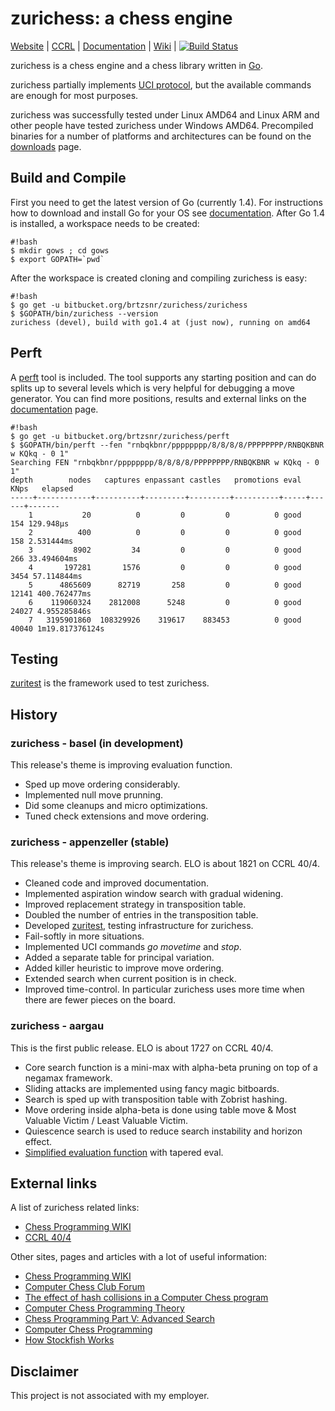 # zurichess: a chess engine

[Website](https://bitbucket.org/brtzsnr/zurichess) |
[CCRL](http://www.computerchess.org.uk/ccrl/404/cgi/engine_details.cgi?print=Details+%28text%29&eng=Zurichess%20Appenzeller%2064-bit) |
[Documentation](https://godoc.org/bitbucket.org/brtzsnr/zurichess) |
[Wiki](http://chessprogramming.wikispaces.com/Zurichess) |
[![Build Status](https://drone.io/bitbucket.org/brtzsnr/zurichess/status.png)](https://drone.io/bitbucket.org/brtzsnr/zurichess/latest)

zurichess is a chess engine and a chess library written in [Go](http://golang).

zurichess partially implements [UCI protocol](http://wbec-ridderkerk.nl/html/UCIProtocol.html), but the available commands are enough for most purposes.

zurichess was successfully tested under Linux AMD64 and Linux ARM and other people have tested zurichess under Windows AMD64.
Precompiled binaries for a number of platforms and architectures can be found on the [downloads](https://bitbucket.org/brtzsnr/zurichess/downloads) page.


## Build and Compile

First you need to get the latest version of Go (currently 1.4). For instructions how to download and install Go for your OS see
[documentation](https://golang.org/doc/install). After Go 1.4 is installed, a workspace needs to be created:

```
#!bash
$ mkdir gows ; cd gows
$ export GOPATH=`pwd`
```

After the workspace is created cloning and compiling zurichess is easy:

```
#!bash
$ go get -u bitbucket.org/brtzsnr/zurichess/zurichess
$ $GOPATH/bin/zurichess --version
zurichess (devel), build with go1.4 at (just now), running on amd64
```

## Perft

A [perft](https://chessprogramming.wikispaces.com/Perft) tool is included.
The tool supports any starting position and can do splits up to several levels which is very helpful for debugging a move generator.
You can find more positions, results and external links on the [documentation](https://godoc.org/bitbucket.org/brtzsnr/zurichess/perft) page.

```
#!bash
$ go get -u bitbucket.org/brtzsnr/zurichess/perft
$ $GOPATH/bin/perft --fen "rnbqkbnr/pppppppp/8/8/8/8/PPPPPPPP/RNBQKBNR w KQkq - 0 1"
Searching FEN "rnbqkbnr/pppppppp/8/8/8/8/PPPPPPPP/RNBQKBNR w KQkq - 0 1"
depth        nodes   captures enpassant castles   promotions eval  KNps   elapsed
-----+------------+----------+---------+---------+----------+-----+------+-------
    1           20          0         0         0          0 good    154 129.948µs
    2          400          0         0         0          0 good    158 2.531444ms
    3         8902         34         0         0          0 good    266 33.494604ms
    4       197281       1576         0         0          0 good   3454 57.114844ms
    5      4865609      82719       258         0          0 good  12141 400.762477ms
    6    119060324    2812008      5248         0          0 good  24027 4.955285846s
    7   3195901860  108329926    319617    883453          0 good  40040 1m19.817376124s
```

## Testing

[zuritest](https://bitbucket.org/brtzsnr/zuritest) is the framework used to test zurichess.

## History

### zurichess - basel (in development)

This release's theme is improving evaluation function.

* Sped up move ordering considerably.
* Implemented null move prunning.
* Did some cleanups and micro optimizations.
* Tuned check extensions and move ordering.

### zurichess - appenzeller (stable)

This release's theme is improving search. ELO is about 1821 on CCRL 40/4.

* Cleaned code and improved documentation.
* Implemented aspiration window search with gradual widening.
* Improved replacement strategy in transposition table.
* Doubled the number of entries in the transposition table.
* Developed [zuritest](https://bitbucket.org/brtzsnr/zuritest), testing infrastructure for zurichess.
* Fail-softly in more situations.
* Implemented UCI commands _go movetime_ and _stop_.
* Added a separate table for principal variation.
* Added killer heuristic to improve move ordering.
* Extended search when current position is in check.
* Improved time-control. In particular zurichess uses more time when there are fewer pieces on the board.

### zurichess - aargau

This is the first public release. ELO is about 1727 on CCRL 40/4.

* Core search function is a mini-max with alpha-beta pruning on top of a negamax framework.
* Sliding attacks are implemented using fancy magic bitboards.
* Search is sped up with transposition table with Zobrist hashing.
* Move ordering inside alpha-beta is done using table move & Most Valuable Victim / Least Valuable Victim.
* Quiescence search is used to reduce search instability and horizon effect.
* [Simplified evaluation function](https://chessprogramming.wikispaces.com/Simplified+evaluation+function) with tapered eval.

## External links

A list of zurichess related links:

* [Chess Programming WIKI](http://chessprogramming.wikispaces.com/Zurichess)
* [CCRL 40/4](http://www.computerchess.org.uk/ccrl/404/cgi/engine_details.cgi?print=Details+%28text%29&eng=Zurichess%20Appenzeller%2064-bit)

Other sites, pages and articles with a lot of useful information:

* [Chess Programming WIKI](http://chessprogramming.wikispaces.com)
* [Computer Chess Club Forum](http://talkchess.com/forum/index.php)
* [The effect of hash collisions in a Computer Chess program](https://cis.uab.edu/hyatt/collisions.html)
* [Computer Chess Programming Theory](http://www.frayn.net/beowulf/theory.html)
* [Chess Programming Part V: Advanced Search](http://www.gamedev.net/page/resources/_/technical/artificial-intelligence/chess-programming-part-v-advanced-search-r1197)
* [Computer Chess Programming](http://verhelst.home.xs4all.nl/chess/search.html)
* [How Stockfish Works](http://rin.io/chess-engine/)

## Disclaimer

This project is not associated with my employer.
